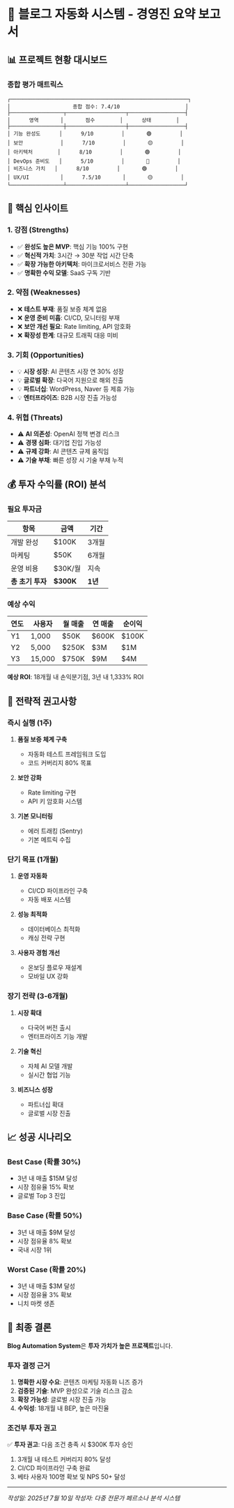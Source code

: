 # 🎯 블로그 자동화 시스템 - 경영진 요약 보고서

## 📊 프로젝트 현황 대시보드

### 종합 평가 매트릭스
```
┌─────────────────────────────────────────────────────────┐
│                    종합 점수: 7.4/10                     │
├─────────────────┬───────────────────┬──────────────────┤
│      영역       │       점수        │      상태        │
├─────────────────┼───────────────────┼──────────────────┤
│ 기능 완성도      │      9/10         │       🟢         │
│ 보안            │      7/10         │       🟡         │
│ 아키텍처        │      8/10         │       🟢         │
│ DevOps 준비도   │      5/10         │       🔴         │
│ 비즈니스 가치   │      8/10         │       🟢         │
│ UX/UI          │      7.5/10       │       🟡         │
└─────────────────┴───────────────────┴──────────────────┘
```

## 🚀 핵심 인사이트

### 1. 강점 (Strengths)
- ✅ **완성도 높은 MVP**: 핵심 기능 100% 구현
- ✅ **혁신적 가치**: 3시간 → 30분 작업 시간 단축
- ✅ **확장 가능한 아키텍처**: 마이크로서비스 전환 가능
- ✅ **명확한 수익 모델**: SaaS 구독 기반

### 2. 약점 (Weaknesses)
- ❌ **테스트 부재**: 품질 보증 체계 없음
- ❌ **운영 준비 미흡**: CI/CD, 모니터링 부재
- ❌ **보안 개선 필요**: Rate limiting, API 암호화
- ❌ **확장성 한계**: 대규모 트래픽 대응 미비

### 3. 기회 (Opportunities)
- 💡 **시장 성장**: AI 콘텐츠 시장 연 30% 성장
- 💡 **글로벌 확장**: 다국어 지원으로 해외 진출
- 💡 **파트너십**: WordPress, Naver 등 제휴 가능
- 💡 **엔터프라이즈**: B2B 시장 진출 가능성

### 4. 위협 (Threats)
- ⚠️ **AI 의존성**: OpenAI 정책 변경 리스크
- ⚠️ **경쟁 심화**: 대기업 진입 가능성
- ⚠️ **규제 강화**: AI 콘텐츠 규제 움직임
- ⚠️ **기술 부채**: 빠른 성장 시 기술 부채 누적

## 💰 투자 수익률 (ROI) 분석

### 필요 투자금
| 항목 | 금액 | 기간 |
|------|------|------|
| 개발 완성 | $100K | 3개월 |
| 마케팅 | $50K | 6개월 |
| 운영 비용 | $30K/월 | 지속 |
| **총 초기 투자** | **$300K** | **1년** |

### 예상 수익
| 연도 | 사용자 | 월 매출 | 연 매출 | 순이익 |
|------|--------|---------|---------|--------|
| Y1 | 1,000 | $50K | $600K | $100K |
| Y2 | 5,000 | $250K | $3M | $1M |
| Y3 | 15,000 | $750K | $9M | $4M |

**예상 ROI**: 18개월 내 손익분기점, 3년 내 1,333% ROI

## 🎯 전략적 권고사항

### 즉시 실행 (1주)
1. **품질 보증 체계 구축**
   - 자동화 테스트 프레임워크 도입
   - 코드 커버리지 80% 목표

2. **보안 강화**
   - Rate limiting 구현
   - API 키 암호화 시스템

3. **기본 모니터링**
   - 에러 트래킹 (Sentry)
   - 기본 메트릭 수집

### 단기 목표 (1개월)
1. **운영 자동화**
   - CI/CD 파이프라인 구축
   - 자동 배포 시스템

2. **성능 최적화**
   - 데이터베이스 최적화
   - 캐싱 전략 구현

3. **사용자 경험 개선**
   - 온보딩 플로우 재설계
   - 모바일 UX 강화

### 장기 전략 (3-6개월)
1. **시장 확대**
   - 다국어 버전 출시
   - 엔터프라이즈 기능 개발

2. **기술 혁신**
   - 자체 AI 모델 개발
   - 실시간 협업 기능

3. **비즈니스 성장**
   - 파트너십 확대
   - 글로벌 시장 진출

## 📈 성공 시나리오

### Best Case (확률 30%)
- 3년 내 매출 $15M 달성
- 시장 점유율 15% 확보
- 글로벌 Top 3 진입

### Base Case (확률 50%)
- 3년 내 매출 $9M 달성
- 시장 점유율 8% 확보
- 국내 시장 1위

### Worst Case (확률 20%)
- 3년 내 매출 $3M 달성
- 시장 점유율 3% 확보
- 니치 마켓 생존

## 🏁 최종 결론

**Blog Automation System**은 **투자 가치가 높은 프로젝트**입니다.

### 투자 결정 근거
1. **명확한 시장 수요**: 콘텐츠 마케팅 자동화 니즈 증가
2. **검증된 기술**: MVP 완성으로 기술 리스크 감소
3. **확장 가능성**: 글로벌 시장 진출 가능
4. **수익성**: 18개월 내 BEP, 높은 마진율

### 조건부 투자 권고
✅ **투자 권고**: 다음 조건 충족 시 $300K 투자 승인
1. 3개월 내 테스트 커버리지 80% 달성
2. CI/CD 파이프라인 구축 완료
3. 베타 사용자 100명 확보 및 NPS 50+ 달성

---

*작성일: 2025년 7월 10일*
*작성자: 다중 전문가 페르소나 분석 시스템*